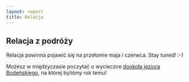 ```yaml
---
layout: report
title: Relacja
---
```


## Relacja z podróży
Relacja powinna pojawić się na przełomie maja i czerwca.  Stay tuned! :-)

Możesz w międzyczasie poczytać o wycieczce [dookoła jeziora
Bodeńskiego](./bodensee.html), na której byliśmy rok temu!
